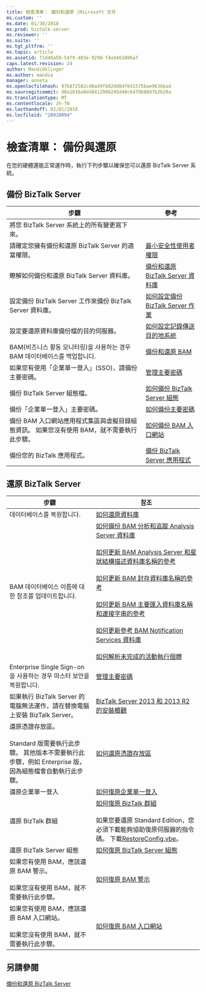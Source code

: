 ```yaml
---
title: 檢查清單： 備份和還原 |Microsoft 文件
ms.custom: ''
ms.date: 01/30/2018
ms.prod: biztalk-server
ms.reviewer: ''
ms.suite: ''
ms.tgt_pltfrm: ''
ms.topic: article
ms.assetid: f1d46a59-54f9-483e-9290-f4a9461006a7
caps.latest.revision: 24
author: MandiOhlinger
ms.author: mandia
manager: anneta
ms.openlocfilehash: 97b872582cd0ad9f882dd04f641575bae9636bad
ms.sourcegitcommit: d0a1816a8dd8412906245d40c6479b08d7b3b20a
ms.translationtype: MT
ms.contentlocale: zh-TW
ms.lasthandoff: 02/01/2018
ms.locfileid: "28910094"
---
```

# <a name="checklist-backup-and-restore"></a>檢查清單： 備份與還原
在您的硬體還能正常運作時，執行下列步驟以確保您可以還原 BizTalk Server 系統。  
  
## <a name="back-up-biztalk-server"></a>備份 BizTalk Server  
  
|步驟|參考|  
|----------|---------------|  
|將您 BizTalk Server 系統上的所有變更寫下來。||  
|請確定您擁有備份和還原 BizTalk Server 的適當權限。|[最小安全性使用者權限](../core/minimum-security-user-rights.md)|  
|瞭解如何備份和還原 BizTalk Server 資料庫。|[備份和還原 BizTalk Server 資料庫](../core/backing-up-and-restoring-biztalk-server-databases.md)|  
|設定備份 BizTalk Server 工作來備份 BizTalk Server 資料庫。|[如何設定備份 BizTalk Server 作業](../core/how-to-configure-the-backup-biztalk-server-job.md)|  
|設定要還原資料庫備份檔的目的伺服器。|[如何設定記錄傳送目的地系統](../core/how-to-configure-the-destination-system-for-log-shipping.md)|  
|BAM(비즈니스 활동 모니터링)을 사용하는 경우 BAM 데이터베이스를 백업합니다.|[備份和還原 BAM](../core/backing-up-and-restoring-bam.md)|  
|如果您有使用「企業單一登入」(SSO)，請備份主要密碼。|[管理主要密碼](../core/managing-the-master-secret.md)|  
|備份 BizTalk Server 組態檔。|[如何備份 BizTalk Server 組態](../core/how-to-back-up-the-biztalk-server-configuration.md)|  
|備份「企業單一登入」主要密碼。|[如何備份主要密碼](../core/how-to-back-up-the-master-secret.md)|  
|備份 BAM 入口網站應用程式集區與虛擬目錄組態資訊。 如果您沒有使用 BAM，就不需要執行此步驟。|[如何備份 BAM 入口網站](../core/how-to-back-up-the-bam-portal.md)|  
|備份您的 BizTalk 應用程式。|[備份 BizTalk Server 應用程式](../core/backing-up-biztalk-server-applications.md)|  
  
## <a name="restore-biztalk-server"></a>還原 BizTalk Server  
  
|步驟|참조|  
|----------|---------------|  
|데이터베이스를 복원합니다.|[如何還原資料庫](../core/how-to-restore-your-databases.md)|  
|BAM 데이터베이스 이름에 대한 참조를 업데이트합니다.|[如何備份 BAM 分析和追蹤 Analysis Server 資料庫](../core/how-to-back-up-the-bam-analysis-and-tracking-analysis-server-databases.md)<br /><br /> [如何更新 BAM Analysis Server 和星狀結構描述資料庫名稱的參考](../core/update-references-to-the-bam-analysis-server-and-star-schema-database-names.md)<br /><br /> [如何更新 BAM 封存資料庫名稱的參考](../core/how-to-update-references-to-the-bam-archive-database-name.md)<br /><br /> [如何更新 BAM 主要匯入資料庫名稱和連接字串的參考](../core/update-references-to-bam-primary-import-database-name-and-connection-string.md)<br /><br /> [如何更新參考 BAM Notification Services 資料庫](../core/how-to-update-references-to-the-bam-notification-services-databases.md)<br /><br /> [如何解析未完成的活動執行個體](../core/how-to-resolve-incomplete-activity-instances.md)|  
|Enterprise Single Sign-on을 사용하는 경우 마스터 보안을 복원합니다.|[管理主要密碼](../core/managing-the-master-secret.md)|  
|如果執行 BizTalk Server 的電腦無法運作，請在替換電腦上安裝 BizTalk Server。|[BizTalk Server 2013 和 2013 R2 的安裝概觀](http://msdn.microsoft.com/library/8041926c-cfc9-4eaf-9c28-a2c6e8015bc5)|  
|還原憑證存放區。<br /><br /> Standard 版需要執行此步驟。 其他版本不需要執行此步驟，例如 Enterprise 版，因為組態檔會自動執行此步驟。|[如何還原憑證存放區](../core/how-to-restore-the-certificate-store.md)|  
|還原企業單一登入|[如何復原企業單一登入](../core/how-to-recover-enterprise-single-sign-on.md)|  
|還原 BizTalk 群組|[如何復原 BizTalk 群組](../core/how-to-recover-the-biztalk-group.md)<br /><br /> 如果您要還原 Standard Edition，您必須下載能夠協助復原伺服器的指令碼。 下載[RestoreConfig.vbe](https://www.microsoft.com/download/details.aspx?id=7462)。|  
|還原 BizTalk Server 組態|[如何復原 BizTalk Server 組態](../core/how-to-recover-the-biztalk-server-configuration.md)|  
|如果您有使用 BAM，應該還原 BAM 警示。<br /><br /> 如果您沒有使用 BAM，就不需要執行此步驟。|[如何復原 BAM 警示](../core/how-to-recover-bam-alerts.md)|  
|如果您有使用 BAM，應該還原 BAM 入口網站。<br /><br /> 如果您沒有使用 BAM，就不需要執行此步驟。|[如何復原 BAM 入口網站](../core/how-to-recover-the-bam-portal.md)|  
  
## <a name="see-also"></a>另請參閱  
 [備份和還原 BizTalk Server](../core/backing-up-and-restoring-biztalk-server.md)
